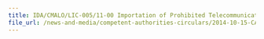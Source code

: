 ```yaml
---
title: IDA/CMALO/LIC-005/11-00 Importation of Prohibited Telecommunication Equipment 
file_url: /news-and-media/competent-authorities-circulars/2014-10-15-CA.pdf
---
```

